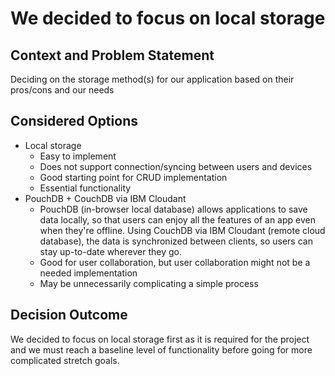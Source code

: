 # We decided to focus on local storage

## Context and Problem Statement

Deciding on the storage method(s) for our application based on their pros/cons and our needs

## Considered Options

* Local storage
  * Easy to implement
  * Does not support connection/syncing between users and devices
  * Good starting point for CRUD implementation
  * Essential functionality
* PouchDB + CouchDB via IBM Cloudant
  * PouchDB (in-browser local database) allows applications to save data locally, so that users can enjoy all the features of an app even when they're offline. Using CouchDB via IBM Cloudant (remote cloud database), the data is synchronized between clients, so users can stay up-to-date wherever they go.
  * Good for user collaboration, but user collaboration might not be a needed implementation
  * May be unnecessarily complicating a simple process

## Decision Outcome

We decided to focus on local storage first as it is required for the project and we must reach a baseline level of functionality before going for more complicated stretch goals.
